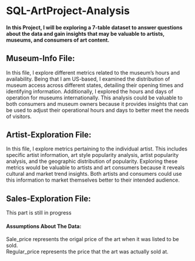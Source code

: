 # SQL-ArtProject-Analysis


#### In this Project, I will be exploring a 7-table dataset to answer questions about the data and gain insights that may be valuable to artists, museums, and consumers of art content.


## Museum-Info File:
In this file, I explore different metrics related to the museum’s hours and availability. Being that I am US-based, I examined the distribution of museum access across different states, detailing their opening times and identifying information. Additionally, I explored the hours and days of operation for museums internationally. This analysis could be valuable to both consumers and museum owners because it provides insights that can be used to adjust their operational hours and days to better meet the needs of visitors.


## Artist-Exploration File:
In this file, I explore metrics pertaining to the individual artist. This includes specific artist information, art style popularity analysis, artist popularity analysis, and the geographic distribution of popularity. Exploring these metrics would be valuable to artists and art consumers because it reveals cultural and market trend insights. Both artists and consumers could use this information to market themselves better to their intended audience.


## Sales-Exploration File:
This part is still in progress


#### Assumptions About The Data: 
Sale_price represents the origal price of the art when it was listed to be sold.<br/>
Regular_price represents the price that the art was actually sold at.
